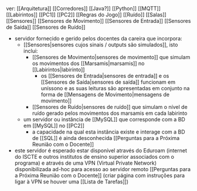ver: 
	[[Arquitetura]]
	[[Corredores]]
	[[Java?]]
	[[Python]]
	[[MQTT]]
	[[Labirintos]]
	[[PC1]]
	[[PC2]]
	[[Regras do Jogo]]
	[[Ruído]]
	[[Salas]]
	[[Sensores]]
	[[Sensores de Movimento]]
	[[Sensores de Entrada]]
	[[Sensores de Saída]]
	[[Sensores de Ruído]]

- servidor fornecido e gerido pelos docentes da careira que incorpora:
	- [[Sensores|sensores cujos sinais / outputs são simulados]], isto inclui:
		- [[Sensores de Movimento|sensores de movimento]] que simulam os movimentos dos [[Marsamis|marsamis]] no [[Labirintos|labirinto]]
			- os [[Sensores de Entrada|sensores de entrada]] e os [[Sensores de Saída|sensores de saída]] funcionam em uníssono e as suas leituras são apresentadas em conjunto na forma de [[Mensagens de Movimento|mensagens de movimento]]
		- [[Sensores de Ruído|sensores de ruído]] que simulam o nível de ruído gerado pelos movimentos dos marsamis em cada labirinto
	- um servidor ou instância de [[MySQL]] que corresponde com a BD em [[MySQL]] no [[PC2]]
		- a capacidade na qual esta instância existe e interage com a BD de [[SQL]] é ainda desconhecida [[Perguntas para a Próxima Reunião com o Docente]]
- este servidor é esperado estar disponível através do Eduroam (internet do ISCTE e outros institutos de ensino superior associados com o programa) e através de uma VPN (Virtual Private Network) disponibilizada ad-hoc para acesso ao servidor remoto [[Perguntas para a Próxima Reunião com o Docente]] (criar página com instruções para ligar à VPN se houver uma [[Lista de Tarefas]])
